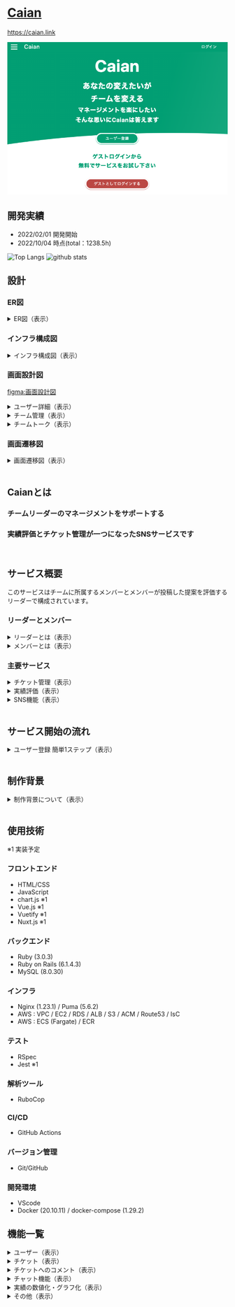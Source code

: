 # [Caian](https://caian.link)
https://caian.link

![figure of ER](app/assets/images/top.png)
<br>

## 開発実績
- 2022/02/01 開発開始
- 2022/10/04 時点(total：1238.5h)

<p align="left"> 
  <img alt="Top Langs" height="150px" src="https://github-readme-stats.vercel.app/api/top-langs/?username=aki366&layout=compact&show_icons=true&theme=onedark" />
  <img alt="github stats" height="150px" src="https://github-readme-stats.vercel.app/api?username=aki366&theme=onedark&show_icons=ture" />
</p>

## 設計

### ER図
<details>
<summary>ER図（表示）</summary>

![figure of ER](app/assets/images/ERD.png)
</details>

### インフラ構成図
<details>
<summary>インフラ構成図（表示）</summary>

![figure of ER](app/assets/images/Infrastructure_diagram.png)
</details>

### 画面設計図

[figma:画面設計図](https://www.figma.com/file/89WqHwRatfXBjokkGxmqq4/original?node-id=0%3A1)

<details>
<summary>ユーザー詳細（表示）</summary>

![figure of ER](app/assets/images/user_show.png)
</details>

<details>
<summary>チーム管理（表示）</summary>

![figure of ER](app/assets/images/team_management.png
)
</details>

<details>
<summary>チームトーク（表示）</summary>

![figure of ER](app/assets/images/team_talk.png
)
</details>

### 画面遷移図
<details>
<summary>画面遷移図（表示）</summary>

![画面遷移図](app/assets/images/Screen_transition_diagram.png)
</details>

<br>

## Caianとは
### チームリーダーのマネージメントをサポートする
### 実績評価とチケット管理が一つになったSNSサービスです

<br>

## サービス概要
このサービスはチームに所属するメンバーとメンバーが投稿した提案を評価するリーダーで構成されています。

### リーダーとメンバー

<details>
<summary>リーダーとは（表示）</summary>
<br>
チームを新規作成したユーザーは自動でそのチームのリーダーになります。<br>
リーダーは、メンバーが投稿したチケットの承認や評価などの機能が使用できます。<br>
<br>

**あなたはチームのリーダーとしてこんな悩みを抱えていませんか？**<br>

- メンバーの日々の頑張りを評価に反映したいが、忙しくて把握できない<br>
- 定量的な評価がされず不満を抱いているメンバーがいる<br>

もっとメンバーの日頃の成果を評価したい、マネージメントに集中したい!<br>
そんな思いにCaianは答えます<br>

**マネージメントをもっとスマートに、当たり前に**<br>
<br>
</details>

<details>
<summary>メンバーとは（表示）</summary>
<br>
リーダーから招待されてチームに所属したユーザーのこと<br>
<br>

**あなたはチームの一員としてこんな悩みを抱えていませんか？**<br>

- 日々、タスクや改善活動をしているが、承認フローが面倒<br>
- 自分が行ったタスクや成果を一元管理できていない<br>
- 日々の成果をリーダーにアピールできていない<br>

もっとスマートに自分の成果を管理したい!<br>
そんな思いにCaianは答えます。<br>

**あなたの努力は努力せずに評価されます。**<br>
<br>
</details>

### 主要サービス
<details>
<summary>チケット管理（表示）</summary>
<br>

- 日々のちょっとした業務改善や手順作成の連絡と承認を1つのチケットで管理できます。
- リーダーはメンバーが作成したチケットに３段階の評価ポイントを付けて承認するだけです。
- コメントを添えてフィードバックすることも可能です。
<br>
</details>

<details>
<summary>実績評価（表示）</summary>
<br>

- メンバーが投稿したチケットは自動で数値化、グラフ化され、いつでも最新の実績を把握することができます。
- メンバーごとの実績をマージしてチームの強みと弱みを視覚的に把握できます。
<br>
</details>

<details>
<summary>SNS機能（表示）</summary>
<br>

- メンバー同士でメッセージを交換することも可能です。
- 提案された投稿やコメントにメンバー同士で『いいね！』を付けることができます。
<br>
</details>

<br>

## サービス開始の流れ
<details>
<summary>ユーザー登録 簡単1ステップ（表示）</summary>
<br>

- あなたは所属するチームのリーダーから招待を受け取りメンバーになるだけ。
- あなたがリーダーとなって、自由にチームを作りメンバーを招待することも可能です。
- 役職や細かい権限の設定は不要。リーダーかメンバーだけです。
</details>

<br>

## 制作背景

<details>
<summary>制作背景について（表示）</summary>
<br>
前職でリーダーを経験した際に、メンバーが行った改善活動や問題提起のアウトプット方法が様々で評価する際の数値化などに手間が掛っていました。そのため、せっかくの提案も実績として抜けていたり、透明性が無かったりという経験をしました。<br>
そういった背景から、もっと手軽に適切に、管理、評価できるサービスを提供できないかと考えこのサービスを開発しました。
</details>

<br>

## 使用技術
※1  実装予定
### フロントエンド
- HTML/CSS
- JavaScript
- chart.js  ※1
- Vue.js  ※1
- Vuetify  ※1
- Nuxt.js  ※1

### バックエンド
- Ruby (3.0.3)
- Ruby on Rails (6.1.4.3)
- MySQL (8.0.30)

### インフラ
- Nginx (1.23.1) / Puma (5.6.2)
- AWS : VPC / EC2 / RDS / ALB / S3 / ACM / Route53 / IsC
- AWS : ECS (Fargate) / ECR

### テスト
- RSpec
- Jest  ※1

### 解析ツール
- RuboCop

### CI/CD
- GitHub Actions

### バージョン管理
- Git/GitHub

### 開発環境
- VScode
- Docker (20.10.11) / docker-compose (1.29.2)

## 機能一覧

<details>
<summary>ユーザー（表示）</summary>
<br>

- ユーザー新規登録/編集/削除
- ユーザーアイコン登録/編集/削除
- ログイン/ログアウト/ゲストログイン
- パスワード再設定
<br>
</details>

<details>
<summary>チケット（表示）</summary>
<br>

- 投稿/編集/削除
- 一覧表示、詳細表示
- 画像複数登録
- 投稿日時表示
- 投稿者
- ステータス
- カテゴリ
- 件名
- 内容
- いいね
- チケットとコメントを同一画面で表示
- チケット内容の表示（トップ画面に簡易表示、一覧表示、詳細表示、ソート機能）
<br>
</details>

<details>
<summary>チケットへのコメント（表示）</summary>
<br>

- 投稿/編集/削除
- 投稿日時表示
- コメント
<br>
</details>

<details>
<summary>チャット機能（表示）</summary>
<br>

- チャンネル
- ダイレクトメッセージ
- メッセージ投稿
- チケットの投稿
<br>
</details>

<details>
<summary>実績の数値化・グラフ化（表示）</summary>
<br>

- 投稿数
- 加点
- ポイント（投稿数＋加点）
- ユーザ一覧で実績表示（リーダーのみ表示）
<br>
</details>

<details>
<summary>その他（表示）</summary>
<br>

- 検索機能
- レスポンシブデザイン
＜以下余裕があれば実装＞
- リマインダー機能
- 通知機能（投稿、更新）
<br>
</details>

